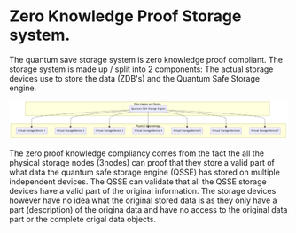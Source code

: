 
# Zero Knowledge Proof Storage system.

The quantum save storage system is zero knowledge proof compliant. The storage system is made up / split into 2 components:  The actual storage devices use to store the data (ZDB's) and the Quantum Safe Storage engine. 


![](img/qss_system.jpg)

The zero proof knowledge compliancy comes from the fact the all the physical storage nodes (3nodes) can proof that they store a valid part of what data the quantum safe storage engine (QSSE) has stored on multiple independent devices.  The QSSE can validate that all the QSSE storage devices have a valid part of the original information.  The storage devices however have no idea what the original stored data is as they only have a part (description) of the origina data and have no access to the original data part or the complete origal data objects.

